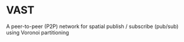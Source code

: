 # VAST
A peer-to-peer (P2P) network for spatial publish / subscribe (pub/sub) using Voronoi partitioning 
